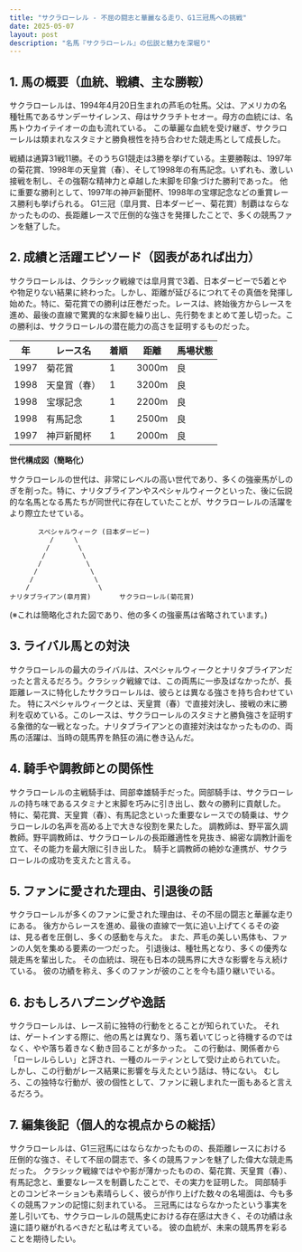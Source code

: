 ```yaml
---
title: "サクラローレル - 不屈の闘志と華麗なる走り、G1三冠馬への挑戦"
date: 2025-05-07
layout: post
description: "名馬『サクラローレル』の伝説と魅力を深堀り"
---
```


## 1. 馬の概要（血統、戦績、主な勝鞍）

サクラローレルは、1994年4月20日生まれの芦毛の牡馬。父は、アメリカの名種牡馬であるサンデーサイレンス、母はサクラチトセオー。母方の血統には、名馬トウカイテイオーの血も流れている。  この華麗な血統を受け継ぎ、サクラローレルは類まれなスタミナと勝負根性を持ち合わせた競走馬として成長した。

戦績は通算31戦11勝。そのうちG1競走は3勝を挙げている。主要勝鞍は、1997年の菊花賞、1998年の天皇賞（春）、そして1998年の有馬記念。いずれも、激しい接戦を制し、その強靭な精神力と卓越した末脚を印象づけた勝利であった。  他に重要な勝利として、1997年の神戸新聞杯、1998年の宝塚記念などの重賞レース勝利も挙げられる。  G1三冠（皐月賞、日本ダービー、菊花賞）制覇はならなかったものの、長距離レースで圧倒的な強さを発揮したことで、多くの競馬ファンを魅了した。


## 2. 成績と活躍エピソード（図表があれば出力）

サクラローレルは、クラシック戦線では皐月賞で3着、日本ダービーで5着とやや物足りない結果に終わった。しかし、距離が延びるにつれてその真価を発揮し始めた。特に、菊花賞での勝利は圧巻だった。レースは、終始後方からレースを進め、最後の直線で驚異的な末脚を繰り出し、先行勢をまとめて差し切った。この勝利は、サクラローレルの潜在能力の高さを証明するものだった。

| 年 | レース名          | 着順 | 距離 | 馬場状態 |
|---|-------------------|-----|------|----------|
| 1997 | 菊花賞            | 1   | 3000m | 良       |
| 1998 | 天皇賞（春）      | 1   | 3200m | 良       |
| 1998 | 宝塚記念          | 1   | 2200m | 良       |
| 1998 | 有馬記念          | 1   | 2500m | 良       |
| 1997 | 神戸新聞杯        | 1   | 2000m | 良       |


**世代構成図（簡略化）**

サクラローレルの世代は、非常にレベルの高い世代であり、多くの強豪馬がしのぎを削った。特に、ナリタブライアンやスペシャルウィークといった、後に伝説的な名馬となる馬たちが同世代に存在していたことが、サクラローレルの活躍をより際立たせている。

```
       スペシャルウィーク (日本ダービー)
          /     \
         /       \
        /         \
       /           \
      /             \
     /               \
    /                 \
ナリタブライアン(皐月賞)       サクラローレル(菊花賞)
```

(※これは簡略化された図であり、他の多くの強豪馬は省略されています。)


## 3. ライバル馬との対決

サクラローレルの最大のライバルは、スペシャルウィークとナリタブライアンだったと言えるだろう。クラシック戦線では、この両馬に一歩及ばなかったが、長距離レースに特化したサクラローレルは、彼らとは異なる強さを持ち合わせていた。  特にスペシャルウィークとは、天皇賞（春）で直接対決し、接戦の末に勝利を収めている。このレースは、サクラローレルのスタミナと勝負強さを証明する象徴的な一戦となった。ナリタブライアンとの直接対決はなかったものの、両馬の活躍は、当時の競馬界を熱狂の渦に巻き込んだ。


## 4. 騎手や調教師との関係性

サクラローレルの主戦騎手は、岡部幸雄騎手だった。岡部騎手は、サクラローレルの持ち味であるスタミナと末脚を巧みに引き出し、数々の勝利に貢献した。  特に、菊花賞、天皇賞（春）、有馬記念といった重要なレースでの騎乗は、サクラローレルの名声を高める上で大きな役割を果たした。  調教師は、野平富久調教師。野平調教師は、サクラローレルの長距離適性を見抜き、綿密な調教計画を立て、その能力を最大限に引き出した。  騎手と調教師の絶妙な連携が、サクラローレルの成功を支えたと言える。


## 5. ファンに愛された理由、引退後の話

サクラローレルが多くのファンに愛された理由は、その不屈の闘志と華麗な走りにある。  後方からレースを進め、最後の直線で一気に追い上げてくるその姿は、見る者を圧倒し、多くの感動を与えた。  また、芦毛の美しい馬体も、ファンの人気を集める要素の一つだった。  引退後は、種牡馬となり、多くの優秀な競走馬を輩出した。  その血統は、現在も日本の競馬界に大きな影響を与え続けている。  彼の功績を称え、多くのファンが彼のことを今も語り継いでいる。


## 6. おもしろハプニングや逸話

サクラローレルは、レース前に独特の行動をとることが知られていた。  それは、ゲートインする際に、他の馬とは異なり、落ち着いてじっと待機するのではなく、やや落ち着きなく動き回ることが多かった。  この行動は、関係者から「ローレルらしい」と評され、一種のルーティンとして受け止められていた。  しかし、この行動がレース結果に影響を与えたという話は、特にない。  むしろ、この独特な行動が、彼の個性として、ファンに親しまれた一面もあると言えるだろう。


## 7. 編集後記（個人的な視点からの総括）

サクラローレルは、G1三冠馬にはならなかったものの、長距離レースにおける圧倒的な強さ、そして不屈の闘志で、多くの競馬ファンを魅了した偉大な競走馬だった。  クラシック戦線ではやや影が薄かったものの、菊花賞、天皇賞（春）、有馬記念と、重要なレースを制覇したことで、その実力を証明した。  岡部騎手とのコンビネーションも素晴らしく、彼らが作り上げた数々の名場面は、今も多くの競馬ファンの記憶に刻まれている。  三冠馬にはならなかったという事実を差し引いても、サクラローレルの競馬史における存在感は大きく、その功績は永遠に語り継がれるべきだと私は考えている。  彼の血統が、未来の競馬界を彩ることを期待したい。
